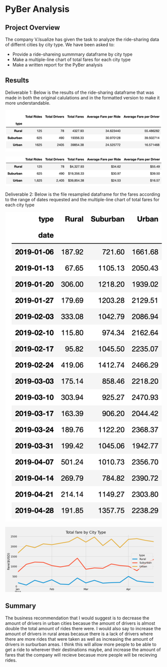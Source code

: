 # PyBer Analysis

## Project Overview
The company V.Isualize has given the task to analyze the ride-sharing data of differnt cities by city type.
We have been asked to:
  - Provide a ride-shareing summmary dataframe by city type
  - Make a multiple-line chart of total fares for each city type
  - Make a written report for the PyBer analysis


## Results
Deliverable 1:
Below is the results of the ride-sharing dataframe that was made in both the original calulations and in the formatted version to make it more understandable.

![DataFrame](https://github.com/tianiedwards98/PyBer_Analysis/blob/main/images/Screen%20Shot%202022-11-09%20at%205.17.27%20PM.png?raw=true)

![DataFrame](https://github.com/tianiedwards98/PyBer_Analysis/blob/main/images/Screen%20Shot%202022-11-09%20at%205.18.49%20PM.png?raw=true)

Deliverable 2:
Below is the file resampled dataframe for the fares according to the range of dates requested and the multiple-line chart of total fares for each city type

![DataFrame](https://github.com/tianiedwards98/PyBer_Analysis/blob/main/images/Screen%20Shot%202022-11-09%20at%205.21.17%20PM.png?raw=true)

![Chart](https://github.com/tianiedwards98/PyBer_Analysis/blob/main/PyBer_fare_Summary.png?raw=true)

## Summary
The business recommendation that I would suggest is to decrease the amount of drivers in urban cities becasue the amount of drivers is almost double the total amount of rides there were. I would also say to increase the amount of drivers in rural areas becasue there is a lack of drivers where there are more rides that were taken as well as increasing the amount of drivers in surburban areas. I think this will allow more people to be able to get a ride to wherever their destinations maybe, and increase the amount of fares that the company will recieve becasue more people will be recieving rides.
